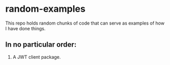 # random-examples

This repo holds random chunks of code that can serve as examples of how I have done things.

## In no particular order:
1.  A JWT client package.
